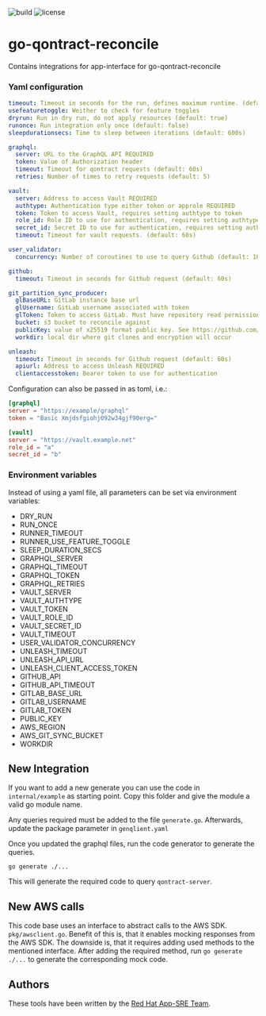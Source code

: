 ![build](https://ci.ext.devshift.net/buildStatus/icon?job=app-sre-go-qontract-reconcile-gh-build-master)
![license](https://img.shields.io/github/license/app-sre/go-qontract-reconcile.svg?style=flat)


# go-qontract-reconcile

Contains integrations for app-interface for go-qontract-reconcile

### Yaml configuration

```YAML
timeout: Timeout in seconds for the run, defines maximum runtime. (default: 0)
usefeaturetoggle: Weither to check for feature toggles
dryrun: Run in dry run, do not apply resources (default: true)
runonce: Run integration only once (default: false)
sleepdurationsecs: Time to sleep between iterations (default: 600s)

graphql: 
  server: URL to the GraphQL API REQUIRED
  token: Value of Authorization header
  timeout: Timeout for qontract requests (default: 60s) 
  retries: Number of times to retry requests (default: 5)

vault:
  server: Address to access Vault REQUIRED
  authtype: Authentication type either token or approle REQUIRED
  token: Token to access Vault, requires setting authtype to token
  role_id: Role ID to use for authentication, requires setting authtype to approle 
  secret_id: Secret ID to use for authentication, requires setting authtype to approle
  timeout: Timeout for vault requests. (default: 60s) 

user_validator:
  concurrency: Number of coroutines to use to query Github (default: 10)

github:
  timeout: Timeout in seconds for Github request (default: 60s)

git_partition_sync_producer:
  glBaseURL: GitLab instance base url
  glUsername: GitLab username associated with token
  glToken: Token to access GitLab. Must have repository read permission
  bucket: s3 bucket to reconcile against
  publicKey: value of x25519 format public key. See https://github.com/FiloSottile/age
  workdir: local dir where git clones and encryption will occur

unleash:
  timeout: Timeout in seconds for Github request (default: 60s)
  apiurl: Address to access Unleash REQUIRED
  clientaccesstoken: Bearer token to use for authentication
```

Configuration can also be passed in as toml, i.e.:

```TOML
[graphql]
server = "https://example/graphql"
token = "Basic Xmjdsfgiohj092w34gjf90erg="

[vault]
server = "https://vault.example.net"
role_id = "a"
secret_id = "b"
```

### Environment variables

Instead of using a yaml file, all parameters can be set via environment variables:
 * DRY_RUN
 * RUN_ONCE
 * RUNNER_TIMEOUT
 * RUNNER_USE_FEATURE_TOGGLE
 * SLEEP_DURATION_SECS
 * GRAPHQL_SERVER
 * GRAPHQL_TIMEOUT
 * GRAPHQL_TOKEN
 * GRAPHQL_RETRIES
 * VAULT_SERVER
 * VAULT_AUTHTYPE
 * VAULT_TOKEN
 * VAULT_ROLE_ID
 * VAULT_SECRET_ID
 * VAULT_TIMEOUT
 * USER_VALIDATOR_CONCURRENCY
 * UNLEASH_TIMEOUT
 * UNLEASH_API_URL
 * UNLEASH_CLIENT_ACCESS_TOKEN
 * GITHUB_API
 * GITHUB_API_TIMEOUT
 * GITLAB_BASE_URL
 * GITLAB_USERNAME
 * GITLAB_TOKEN
 * PUBLIC_KEY
 * AWS_REGION
 * AWS_GIT_SYNC_BUCKET
 * WORKDIR


## New Integration

If you want to add a new generate you can use the code in `internal/example` as starting point. Copy this folder and give the module a valid go module name. 

Any queries required must be added to the file `generate.go`. Afterwards, update the package parameter in `genqlient.yaml`

Once you updated the graphql files, run the code generator to generate the queries.

`go generate ./...`

This will generate the required code to query `qontract-server`.


## New AWS calls

This code base uses an interface to abstract calls to the AWS SDK. `pkg/awsclient.go`. Benefit of this is, that it enables mocking responses from the AWS SDK. The downside is, that it requires adding used methods to the mentioned interface. After adding the required method, run  `go generate ./...` to generate the corresponding mock code. 


## Authors

These tools have been written by the [Red Hat App-SRE Team](mailto:sd-app-sre@redhat.com).
